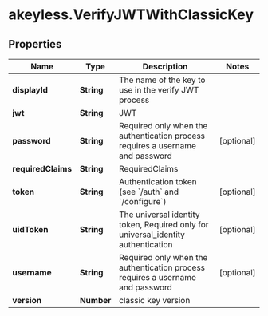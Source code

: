 # akeyless.VerifyJWTWithClassicKey

## Properties

Name | Type | Description | Notes
------------ | ------------- | ------------- | -------------
**displayId** | **String** | The name of the key to use in the verify JWT process | 
**jwt** | **String** | JWT | 
**password** | **String** | Required only when the authentication process requires a username and password | [optional] 
**requiredClaims** | **String** | RequiredClaims | 
**token** | **String** | Authentication token (see &#x60;/auth&#x60; and &#x60;/configure&#x60;) | [optional] 
**uidToken** | **String** | The universal identity token, Required only for universal_identity authentication | [optional] 
**username** | **String** | Required only when the authentication process requires a username and password | [optional] 
**version** | **Number** | classic key version | 


